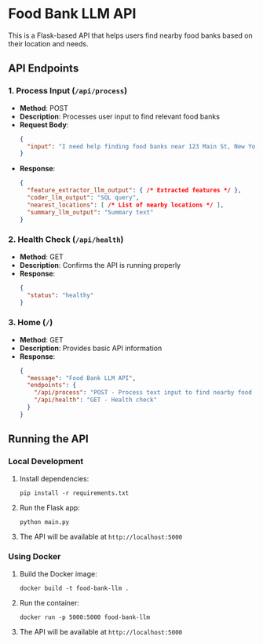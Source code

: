 # Food Bank LLM API

This is a Flask-based API that helps users find nearby food banks based on their location and needs.

## API Endpoints

### 1. Process Input (`/api/process`)
- **Method**: POST
- **Description**: Processes user input to find relevant food banks
- **Request Body**:
  ```json
  {
    "input": "I need help finding food banks near 123 Main St, New York"
  }
  ```
- **Response**: 
  ```json
  {
    "feature_extractor_llm_output": { /* Extracted features */ },
    "coder_llm_output": "SQL query",
    "nearest_locations": [ /* List of nearby locations */ ],
    "summary_llm_output": "Summary text"
  }
  ```

### 2. Health Check (`/api/health`)
- **Method**: GET
- **Description**: Confirms the API is running properly
- **Response**:
  ```json
  {
    "status": "healthy"
  }
  ```

### 3. Home (`/`)
- **Method**: GET
- **Description**: Provides basic API information
- **Response**: 
  ```json
  {
    "message": "Food Bank LLM API",
    "endpoints": {
      "/api/process": "POST - Process text input to find nearby food banks",
      "/api/health": "GET - Health check"
    }
  }
  ```

## Running the API

### Local Development

1. Install dependencies:
   ```
   pip install -r requirements.txt
   ```

2. Run the Flask app:
   ```
   python main.py
   ```
   
3. The API will be available at `http://localhost:5000`

### Using Docker

1. Build the Docker image:
   ```
   docker build -t food-bank-llm .
   ```

2. Run the container:
   ```
   docker run -p 5000:5000 food-bank-llm
   ```

3. The API will be available at `http://localhost:5000`

